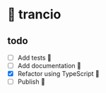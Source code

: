 # 🍕 trancio

## todo

- [ ] Add tests 🧪
- [ ] Add documentation 📓
- [x] Refactor using TypeScript 🧰
- [ ] Publish 🧧
